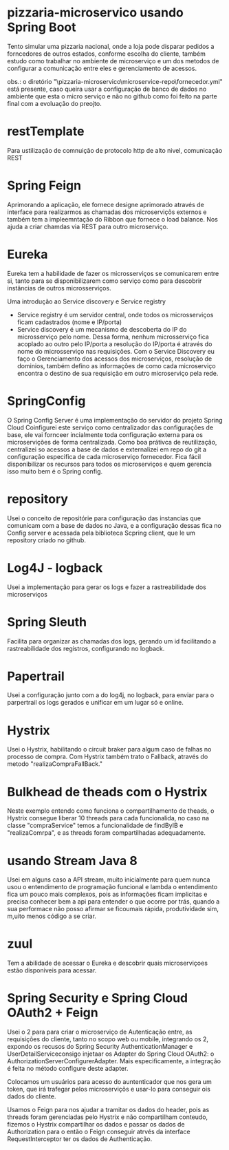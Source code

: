 # pizzaria-microservico usando Spring Boot
Tento simular uma pizzaria nacional, onde a loja pode disparar pedidos a forncedores de outros estados, conforme escolha do cliente, também estudo
como trabalhar no ambiente de microserviço e um dos metodos de configurar a comunicação entre eles e gerenciamento de acessos.

obs.: o diretório "\pizzaria-microservico\microservice-repo\fornecedor.yml" está presente, caso queira usar a configuração de banco de dados no ambiente que esta o micro serviço e não no github como foi feito na parte final com a evoluação do preojto.


# restTemplate
Para ustilização de comnuição de protocolo http de alto nivel, comunicação REST

# Spring Feign
Aprimorando a aplicação, ele fornece designe aprimorado através de interface para realizarmos as chamadas dos microserviçõs externos e também tem a impleemntação do Ribbon que fornece o load balance.
Nos ajuda a criar chamdas via REST para outro microserviço.


# Eureka
Eureka tem a habilidade de fazer os microsserviços se comunicarem entre si, tanto para se disponibilizarem como serviço como para descobrir instâncias de outros microsserviços.

Uma introdução ao Service discovery e Service registry
- Service registry é um servidor central, onde todos os microsserviços ficam cadastrados (nome e IP/porta)
- Service discovery é um mecanismo de descoberta do IP do microsserviço pelo nome. Dessa forma, nenhum microsserviço fica acoplado ao outro pelo IP/porta
a resolução do IP/porta é através do nome do microsserviço nas requisições.
Com o 
Service Discovery eu faço o Gerenciamento dos acessos dos microserviços, resolução de dominios, também defino as informações de como cada microserviço encontra o destino de sua requisição em outro microserviço pela rede.

# SpringConfig
O Spring Config Server é uma implementação do servidor do projeto Spring Cloud
Coinfigurei este serviço como centralizador das configurações de base, ele vai fornceer incialmente toda configuração externa para os microservições de
forma centralizada. 
Como boa prátivca de reutilização, centralizei so acessos a base de dados e externalizei em repo do git a configuração especifica de cada microserviço fornecedor.
Fica fácil disponibilizar os recursos para todos os microserviços e quem gerencia isso muito bem é o Spring config.

# repository
Usei o conceito de repositórie para configuração das instancias que comunicam com a base de dados no Java, e a configuração dessas fica no Config server e acessada pela biblioteca Scpring client, que le um repository criado no github.

# Log4J - logback
Usei a implementação para gerar os logs e fazer a rastreabilidade dos microserviços

# Spring Sleuth
Facilita para organizar as chamadas dos logs, gerando um id facilitando a rastreabilidade dos registros, configurando no logback.

# Papertrail
Usei a configuração junto com a do log4j, no logback, para enviar para o parpertrail os logs gerados e unificar em um lugar só e online.


# Hystrix
Usei o Hystrix, habilitando o circuit braker para algum caso de falhas no processo de compra.
Com Hystrix também trato o Fallback, através do metodo "realizaCompraFallBack."


# Bulkhead de theads com o Hystrix
Neste exemplo entendo como funciona o compartilhamento de theads, o Hystrix consegue liberar 10 threads para cada
funcionalida, no caso na classe "compraService" temos a funcionalidade de findByIB e "realizaComrpa", e as threads foram compartilhadas adequadamente.


# usando Stream Java 8
Usei em alguns caso a API stream, muito inicialmente para quem nunca usou o entendimento de programação funcional e lambda o entendimento fica um pouco mais complexos, pois as informações ficam implicitas e precisa conhecer bem a api para entender o que ocorre por trás, quando a sua performace não posso afirmar se ficoumais rápida, produtividade sim, m,uito menos código a se criar.


# zuul
Tem a abilidade de acessar o Eureka e descobrir quais microserviçoes estão disponiveis para acessar.


# Spring Security e Spring Cloud OAuth2 + Feign
Usei o 2 para para criar o microserviço de Autenticação entre, as requisições do cliente, tanto no scopo web ou mobile, integrando os 2, expondo os recusos do Spring Security AuthenticationManager e UserDetailServiceconsigo  injetaar os Adapter do Spring Cloud OAuth2: o AuthorizationServerConfigurerAdapter. Mais especificamente, a integração é feita no método configure deste adapter.

Colocamos um usuários para acesso do auntenticador que nos gera um token, que irá trafegar pelos microserviçõs e usar-lo para conseguir ois dados do cliente.

Usamos o Feign para nos ajudar a tramitar os dados do header, pois as threads foram gerenciadas pelo Hystrix e não compartilham conteudo, fizemos o Hystrix compartilhar os dados e passar os dados de Authorization para o então o Feign conseguir atrvés da interface RequestInterceptor ter os dados de Authenticação.
